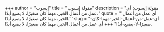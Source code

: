 +++
author = "إيسوب"
title = "مقولة إيسوب"
description = "مقولة إيسوب: أي عمل من أعمال الخير، مهما كان صغيرًا، لا يضيع أبدًا."
quote = '''أي عمل من أعمال الخير، مهما كان صغيرًا، لا يضيع أبدًا.''' 
slug = "أي-عمل-من-أعمال-الخير-مهما-كان-صغيرًا-لا-يضيع-أبدًا"
+++
أي عمل من أعمال الخير، مهما كان صغيرًا، لا يضيع أبدًا.
